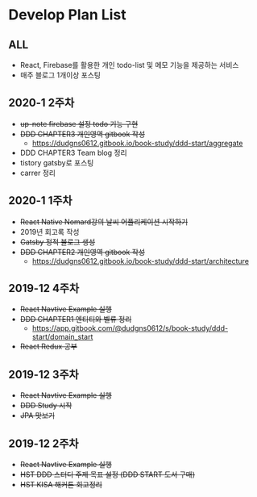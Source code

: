 # Develop Plan List

## ALL
- React, Firebase를 활용한 개인 todo-list 및 메모 기능을 제공하는 서비스
- 매주 블로그 1개이상 포스팅

## 2020-1 2주차
- ~~up-note firebase 설정 todo 기능 구현~~
- ~~DDD CHAPTER3 개인영역 gitbook 작성~~
  - https://dudgns0612.gitbook.io/book-study/ddd-start/aggregate
- DDD CHAPTER3 Team blog 정리
- tistory gatsby로 포스팅
- carrer 정리

## 2020-1 1주차
- ~~React Native Nomard강의 날씨 어플리케이션 시작하기~~
- 2019년 회고록 작성
- ~~Gatsby 정적 블로그 생성~~
- ~~DDD CHAPTER2 개인영역 gitbook 작성~~
  - https://dudgns0612.gitbook.io/book-study/ddd-start/architecture

## 2019-12 4주차
- ~~React Navtive Example 실행~~
- ~~DDD CHAPTER1 엔티티와 벨류 정리~~
  - https://app.gitbook.com/@dudgns0612/s/book-study/ddd-start/domain_start
- ~~React Redux 공부~~

## 2019-12 3주차
- ~~React Navtive Example 실행~~
- ~~DDD Study 시작~~
- ~~JPA 맛보기~~

## 2019-12 2주차
- ~~React Navtive Example 실행~~
- ~~HST DDD 스터디 주제 목표 설정 (DDD START 도서 구매)~~
- ~~HST KISA 해커톤 회고정리~~
